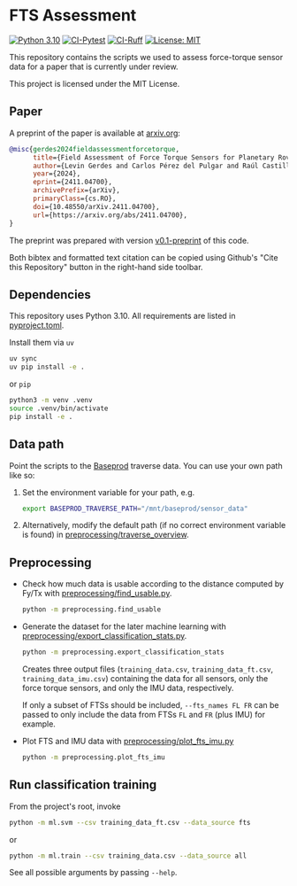# FTS Assessment

[![Python 3.10](https://img.shields.io/badge/Python-3.10-blue.svg)](https://www.python.org/downloads/release/python-3100/)
[![CI-Pytest](https://github.com/spaceuma/fts-assessment/actions/workflows/pytest.yml/badge.svg)](https://github.com/spaceuma/fts-assessment/actions/workflows/pytest.yml)
[![CI-Ruff](https://github.com/spaceuma/fts-assessment/actions/workflows/ruff.yml/badge.svg)](https://github.com/spaceuma/fts-assessment/actions/workflows/ruff.yml)
[![License: MIT](https://img.shields.io/badge/License-MIT-yellow.svg)](LICENSE)

This repository contains the scripts we used to assess force-torque sensor data
for a paper that is currently under review.

This project is licensed under the MIT License.

## Paper

A preprint of the paper is available at
[arxiv.org](https://arxiv.org/abs/2411.04700):

```bibtex
@misc{gerdes2024fieldassessmentforcetorque,
      title={Field Assessment of Force Torque Sensors for Planetary Rover Navigation}, 
      author={Levin Gerdes and Carlos Pérez del Pulgar and Raúl Castilla Arquillo and Martin Azkarate},
      year={2024},
      eprint={2411.04700},
      archivePrefix={arXiv},
      primaryClass={cs.RO},
      doi={10.48550/arXiv.2411.04700},
      url={https://arxiv.org/abs/2411.04700}, 
}
```

The preprint was prepared with version
[v0.1-preprint](https://github.com/spaceuma/fts-assessment/tree/v0.1-preprint)
of this code.

Both bibtex and formatted text citation can be copied using Github's "Cite this
Repository" button in the right-hand side toolbar.

## Dependencies

This repository uses Python 3.10.
All requirements are listed in [pyproject.toml](pyproject.toml).

Install them via `uv`

```bash
uv sync
uv pip install -e .
```

or `pip`

```bash
python3 -m venv .venv
source .venv/bin/activate
pip install -e .
```

## Data path

Point the scripts to the [Baseprod](https://doi.org/10.1038/s41597-024-03881-1) traverse data. You can use your own path like so:

1. Set the environment variable for your path, e.g.

    ```bash
    export BASEPROD_TRAVERSE_PATH="/mnt/baseprod/sensor_data"
    ```

2. Alternatively, modify the default path (if no correct environment variable is found) in
[preprocessing/traverse_overview](preprocessing/traverse_overview.py).

## Preprocessing

- Check how much data is usable according to the distance computed by Fy/Tx with [preprocessing/find_usable.py](preprocessing/find_usable.py).

    ```bash
    python -m preprocessing.find_usable
    ```

- Generate the dataset for the later machine learning with [preprocessing/export_classification_stats.py](preprocessing/export_classification_stats.py).

    ```bash
    python -m preprocessing.export_classification_stats
    ```

  Creates three output files (`training_data.csv`, `training_data_ft.csv`,
  `training_data_imu.csv`) containing the data for all sensors, only the force
  torque sensors, and only the IMU data, respectively.

  If only a subset of FTSs should be included, `--fts_names FL FR` can be passed
  to only include the data from FTSs `FL` and `FR` (plus IMU) for example.

- Plot FTS and IMU data with [preprocessing/plot_fts_imu.py](preprocessing/plot_fts_imu.py)

    ```bash
    python -m preprocessing.plot_fts_imu
    ```

## Run classification training

From the project's root, invoke

```bash
python -m ml.svm --csv training_data_ft.csv --data_source fts
```

or

```bash
python -m ml.train --csv training_data.csv --data_source all
```

See all possible arguments by passing `--help`.
